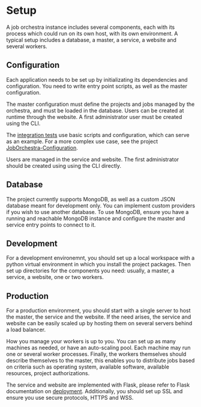 # Setup

A job orchestra instance includes several components, each with its process which could run on its own host, with its own environment. A typical setup includes a database, a master, a service, a website and several workers.


## Configuration

Each application needs to be set up by initializating its dependencies and configuration. You need to write entry point scripts, as well as the master configuration.

The master configuration must define the projects and jobs managed by the orchestra, and must be loaded in the database. Users can be created at runtime through the website. A first administrator user must be created using the CLI.

The [integration tests](../test/integration) use basic scripts and configuration, which can serve as an example. For a more complex use case, see the project [JobOrchestra-Configuration](https://github.com/BenjaminHamon/JobOrchestra-Configuration).

Users are managed in the service and website. The first administrator should be created using using the CLI directly.


## Database

The project currently supports MongoDB, as well as a custom JSON database meant for development only. You can implement custom providers if you wish to use another database. To use MongoDB, ensure you have a running and reachable MongoDB instance and configure the master and service entry points to connect to it.


## Development

For a development environemnt, you should set up a local workspace with a python virtual environment in which you install the project packages. Then set up directories for the components you need: usually, a master, a service, a website, one or two workers.


## Production

For a production environment, you should start with a single server to host the master, the service and the website. If the need arises, the service and website can be easily scaled up by hosting them on several servers behind a load balancer.

How you manage your workers is up to you. You can set up as many machines as needed, or have an auto-scaling pool. Each machine may run one or several worker processes. Finally, the workers themselves should describe themselves to the master, this enables you to distribute jobs based on criteria such as operating system, available software, available resources, project authorizations.

The service and website are implemented with Flask, please refer to Flask documentation on [deployment](https://flask.palletsprojects.com/en/1.1.x/deploying/). Additionally, you should set up SSL and ensure you use secure protocols, HTTPS and WSS.
